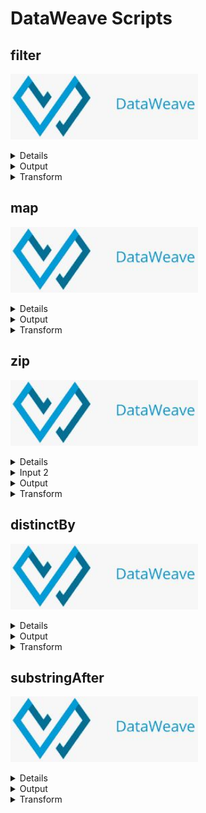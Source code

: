 # DataWeave Scripts

## filter
<a href="https://dataweave.mulesoft.com/learn/playground?projectMethod=GHRepo&repo=anky123%2Fdataweave-scripts&path=functions%2Ffilter"><img width="300" src="/images/dataweave-playground-button.JPG"><a>

<details>
  <summary>Input</summary>

  ```json
{
	"status": "success",
	"data": [
		{
			"id": "1",
			"employee_name": "Tiger Nixon",
			"employee_salary": 320800,
			"employee_age": 61,
			"profile_image": ""
		},
		{
			"id": "2",
			"employee_name": "Garrett Winters",
			"employee_salary": 170750,
			"employee_age": 63,
			"profile_image": ""
		},
		{
			"id": "3",
			"employee_name": "Ashton Cox",
			"employee_salary": 86000,
			"employee_age": 58,
			"profile_image": ""
		},
		{
			"id": "4",
			"employee_name": "Cedric Kelly",
			"employee_salary": 433060,
			"employee_age": 22,
			"profile_image": ""
		}
	]
}
  ```
</details>
<details>
  <summary>Output</summary>

  ```json
[
  {
    "id": "4",
    "employee_name": "Cedric Kelly",
    "employee_salary": 433060,
    "employee_age": 22,
    "profile_image": ""
  }
]
  ```
</details>
<details>
  <summary>Transform</summary>

  ```dataweave
%dw 2.0
output application/json
---
payload.data filter ((item, index) -> item.employee_age <= 22)
  ```
</details>

## map
<a href="https://dataweave.mulesoft.com/learn/playground?projectMethod=GHRepo&repo=anky123%2Fdataweave-scripts&path=functions%2Fmap"><img width="300" src="/images/dataweave-playground-button.JPG"><a>

<details>
  <summary>Input</summary>

  ```json
[
	{
		"name": "Jane"
	},
	{
		"name": "John"
	},
	{
		"name": "Joe"
	}
]
  ```
</details>
<details>
  <summary>Output</summary>

  ```json
[
	{
		"user 1": "Jane"
	},
	{
		"user 2": "John"
	},
	{
		"user 3": "Joe"
	}
]
  ```
</details>
<details>
  <summary>Transform</summary>

  ```dataweave
%dw 2.0
output application/json
---
payload map ((item, index) -> {
    ("user " ++ (index +1)) : item.name
})
  ```
</details>

## zip
<a href="https://dataweave.mulesoft.com/learn/playground?projectMethod=GHRepo&repo=anky123%2Fdataweave-scripts&path=functions%2Fzip"><img width="300" src="/images/dataweave-playground-button.JPG"><a>

<details>
  <summary>Input 1</summary>

  ```json
[
	"12345",
	"67890"
]
  ```
</details>
<details>
  <summary>Input 2</summary>

  ```json
[
	"abc",
	"xyz"
]
  ```
</details>
<details>
  <summary>Output</summary>

  ```json
[
	[
		"12345",
		"abc"
	],
	[
		"67890",
		"xyz"
	]
]
  ```
</details>
<details>
  <summary>Transform</summary>

  ```dataweave
%dw 2.0
output application/json
import leftJoin from dw::core::Arrays
var otherInput = [
	"abc",
	"xyz"
]
---
payload zip otherInput
  ```
</details>

## distinctBy
<a href="https://dataweave.mulesoft.com/learn/playground?projectMethod=GHRepo&repo=anky123%2Fdataweave-scripts&path=functions%2FdistinctBy"><img width="300" src="/images/dataweave-playground-button.JPG"><a>

<details>
  <summary>Input</summary>

  ```json
{
	"array1": [
		1,
		2,
		3,
		5,
		6,
		7
	],
	"array2": [
		5,
		7,
		1,
		3,
		8,
		4
	]
}
  ```
</details>
<details>
  <summary>Output</summary>

  ```json
[
	8,
	7,
	6,
	5,
	4,
	3,
	2,
	1
]
  ```
</details>
<details>
  <summary>Transform</summary>

  ```dataweave
%dw 2.0
output application/json
---
((payload.array1 ++ payload.array2) distinctBy $)  orderBy -$
  ```
</details>

## substringAfter
<a href="https://dataweave.mulesoft.com/learn/playground?projectMethod=GHRepo&repo=anky123%2Fdataweave-scripts&path=functions%2FsubstringAfter"><img width="300" src="/images/dataweave-playground-button.JPG"><a>

<details>
  <summary>Input</summary>

  ```json
[
	{
		"fullname": "Grace Kelly",
		"age": "22",
		"hiredate": "October 15, 2005",
		"product": "Printer"
	},
	{
		"fullname": "Cary Grant",
		"age": "32",
		"hiredate": "October 20, 2005",
		"product": "Desktop"
	},
	{
		"fullname": "Clark Gable",
		"age": "42",
		"hiredate": "October 25, 2005",
		"product": "Keyboard"
	}
]
  ```
</details>
<details>
  <summary>Output</summary>

  ```xml
<?xml version='1.0' encoding='UTF-8'?>
<employees>
	<employee>
		<name age="22">
			<lastname>Kelly</lastname>
			<firstname>Grace</firstname>
		</name>
		<hiredate>October 15, 2005</hiredate>
		<projects>
			<project>
				<product>Printer</product>
			</project>
		</projects>
	</employee>
	<employee>
		<name age="32">
			<lastname>Grant</lastname>
			<firstname>Cary</firstname>
		</name>
		<hiredate>October 20, 2005</hiredate>
		<projects>
			<project>
				<product>Desktop</product>
			</project>
		</projects>
	</employee>
	<employee>
		<name age="42">
			<lastname>Gable</lastname>
			<firstname>Clark</firstname>
		</name>
		<hiredate>October 25, 2005</hiredate>
		<projects>
			<project>
				<product>Keyboard</product>
			</project>
		</projects>
	</employee>
</employees>
  ```
</details>
<details>
  <summary>Transform</summary>

  ```dataweave
%dw 2.0
output application/xml
import * from dw::core::Strings
---
employees : {
    employee: payload map ((item, index) -> {
        name: {
            lastname : substringAfter(item.fullname, " "), 
            firstname : substringBefore(item.fullname, " ")
        },
        hiredate : item.hiredate,
        projects : project : product : item.product
    })
}
  ```
</details>
